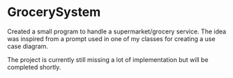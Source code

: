 # GrocerySystem

Created a small program to handle a supermarket/grocery service. The idea was inspired from a prompt used in one of my classes for creating a use case diagram. 

The project is currently still missing a lot of implementation but will be completed shortly.
